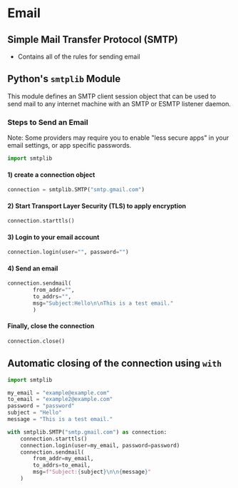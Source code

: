 # Email

## Simple Mail Transfer Protocol (SMTP)

- Contains all of the rules for sending email
 
## Python's `smtplib` Module

 This module defines an SMTP client session object that can be used to send mail to any internet machine with an SMTP or ESMTP listener daemon.

### Steps to Send an Email

Note: Some providers may require you to enable "less secure apps" in your email settings, or app specific passwords.

```python
import smtplib
```

#### 1) create a connection object

```python
connection = smtplib.SMTP("smtp.gmail.com")
```

#### 2) Start Transport Layer Security (TLS) to apply encryption

```python
connection.starttls()
```

#### 3) Login to your email account

```python
connection.login(user="", password="")
```

#### 4) Send an email

```python
connection.sendmail(
        from_addr="",
        to_addrs="",
        msg="Subject:Hello\n\nThis is a test email."
        )
```

#### Finally, close the connection

```python
connection.close()
```

## Automatic closing of the connection using `with`

```python
import smtplib

my_email = "example@example.com"
to_email = "example2@example.com"
password = "password"
subject = "Hello"
message = "This is a test email."

with smtplib.SMTP("smtp.gmail.com") as connection:
    connection.starttls()
    connection.login(user=my_email, password=password)
    connection.sendmail(
        from_addr=my_email,
        to_addrs=to_email,
        msg=f"Subject:{subject}\n\n{message}"
    )
```
